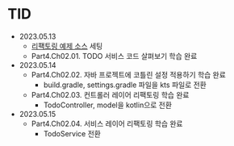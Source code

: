 # TID

- 2023.05.13
    - [리팩토링 예제 소스](https://github.com/digimon1740/fastcampus-todo-java) 세팅
    - Part4.Ch02.01. TODO 서비스 코드 살펴보기 학습 완료
- 2023.05.14
    - Part4.Ch02.02. 자바 프로젝트에 코틀린 설정 적용하기 학습 완료
        - build.gradle, settings.gradle 파일을 kts 파일로 전환
    - Part4.Ch02.03. 컨트롤러 레이어 리팩토링 학습 완료
        - TodoController, model을 kotlin으로 전환
- 2023.05.15
    - Part4.Ch02.04. 서비스 레이어 리팩토링 학습 완료
        - TodoService 전환
